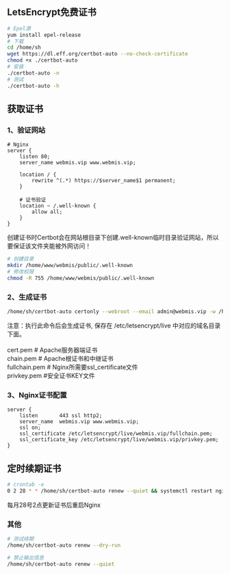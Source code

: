 ## LetsEncrypt免费证书
``` bash
# Epel源
yum install epel-release
# 下载
cd /home/sh
wget https://dl.eff.org/certbot-auto --no-check-certificate
chmod +x ./certbot-auto
# 安装
./certbot-auto -n
# 测试
./certbot-auto -h
```

## 获取证书
### 1、验证网站
``` nginx
# Nginx
server {
    listen 80;
    server_name webmis.vip www.webmis.vip;

    location / {
        rewrite ^(.*) https://$server_name$1 permanent;
    }

    # 证书验证
    location ~ /.well-known {
        allow all;
    }
}
```
创建证书时Certbot会在网站根目录下创建.well-known临时目录验证网站，所以要保证该文件夹能被外网访问！
``` bash
# 创建目录
mkdir /home/www/webmis/public/.well-known
# 修改权限
chmod -R 755 /home/www/webmis/public/.well-known
```

### 2、生成证书
``` bash
/home/sh/certbot-auto certonly --webroot --email admin@webmis.vip -w /home/www/webmis/public/ -d webmis.vip -d www.webmis.vip
```
注意：执行此命令后会生成证书, 保存在 /etc/letsencrypt/live 中对应的域名目录下面。<br>
<br>
cert.pem # Apache服务器端证书<br>
chain.pem # Apache根证书和中继证书<br>
fullchain.pem # Nginx所需要ssl_certificate文件<br>
privkey.pem #安全证书KEY文件<br>

### 3、Nginx证书配置
``` nginx
server {
    listen       443 ssl http2;
    server_name  webmis.vip www.webmis.vip;
    ssl on;
    ssl_certificate /etc/letsencrypt/live/webmis.vip/fullchain.pem;
    ssl_certificate_key /etc/letsencrypt/live/webmis.vip/privkey.pem;
}
```

## 定时续期证书
``` bash
# crontab -e
0 2 28 * * /home/sh/certbot-auto renew --quiet && systemctl restart nginx 2>&1
```
每月28号2点更新证书后重启Nginx

### 其他
``` bash
# 测试续期
/home/sh/certbot-auto renew --dry-run

# 禁止输出信息
/home/sh/certbot-auto renew --quiet
```

